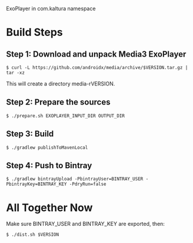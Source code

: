 
ExoPlayer in com.kaltura namespace

# Build Steps

## Step 1: Download and unpack Media3 ExoPlayer

	$ curl -L https://github.com/androidx/media/archive/$VERSION.tar.gz | tar -xz
	
This will create a directory media-rVERSION.

## Step 2: Prepare the sources

	$ ./prepare.sh EXOPLAYER_INPUT_DIR OUTPUT_DIR
	
## Step 3: Build

	$ ./gradlew publishToMavenLocal

## Step 4: Push to Bintray
	
	$ ./gradlew bintrayUpload -PbintrayUser=BINTRAY_USER -PbintrayKey=BINTRAY_KEY -PdryRun=false
	
# All Together Now

Make sure BINTRAY_USER and BINTRAY_KEY are exported, then:

	$ ./dist.sh $VERSION


